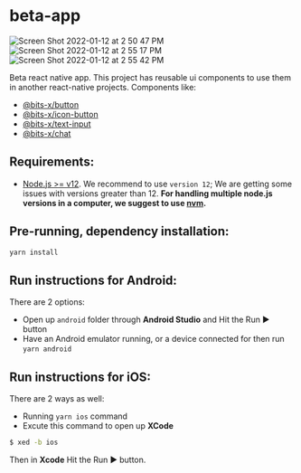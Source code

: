 # beta-app
![Screen Shot 2022-01-12 at 2 50 47 PM](https://user-images.githubusercontent.com/4967157/149204241-10cf2a52-0110-4d23-af93-7aba8d48467d.png)
![Screen Shot 2022-01-12 at 2 55 17 PM](https://user-images.githubusercontent.com/4967157/149204277-687bdabd-01bb-4a7e-bea0-543b984f7594.png)
![Screen Shot 2022-01-12 at 2 55 42 PM](https://user-images.githubusercontent.com/4967157/149204311-8ce75c0a-c2bd-4aaa-a4e2-cad64726d77d.png)

Beta react native app.
This project has reusable ui components to use them in another react-native projects. Components like:
- [@bits-x/button](https://www.npmjs.com/package/@bits-x/button)
- [@bits-x/icon-button](https://www.npmjs.com/package/@bits-x/icon-button)
- [@bits-x/text-input](https://www.npmjs.com/package/@bits-x/text-input)
- [@bits-x/chat](https://www.npmjs.com/package/@bits-x/chat)

## Requirements:
- [Node.js >= v12](https://nodejs.org/es/download/). We recommend to use `version 12`; We are getting some issues with versions greater than 12.
__For handling multiple node.js versions in a computer, we suggest to use [nvm](https://github.com/nvm-sh/nvm#installing-and-updating).__


## Pre-running, dependency installation:
```bash
yarn install
```

## Run instructions for Android:
There are 2 options:
- Open up `android` folder through **Android Studio** and Hit the Run ▶️ button
- Have an Android emulator running, or a device connected for then run `yarn android`

## Run instructions for iOS:
There are 2 ways as well:
- Running `yarn ios` command
- Excute this command to open up **XCode**
```bash
$ xed -b ios
```
Then in **Xcode** Hit the Run ▶️ button.
